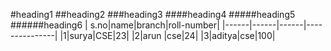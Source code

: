 #heading1
##heading2
###heading3
####heading4
#####heading5
######heading6
| s.no|name|branch|roll-number|
|------|------|------|---------------|
|1|surya|CSE|23|
|2|arun |cse|24|
|3|aditya|cse|100|
